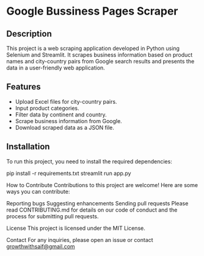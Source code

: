 # Google Bussiness Pages Scraper

## Description
This project is a web scraping application developed in Python using Selenium and Streamlit. It scrapes business information based on product names and city-country pairs from Google search results and presents the data in a user-friendly web application.

## Features
- Upload Excel files for city-country pairs.
- Input product categories.
- Filter data by continent and country.
- Scrape business information from Google.
- Download scraped data as a JSON file.

## Installation

To run this project, you need to install the required dependencies:


pip install -r requirements.txt
streamlit run app.py


How to Contribute
Contributions to this project are welcome! Here are some ways you can contribute:

Reporting bugs
Suggesting enhancements
Sending pull requests
Please read CONTRIBUTING.md for details on our code of conduct and the process for submitting pull requests.

License
This project is licensed under the MIT License.

Contact
For any inquiries, please open an issue or contact growthwithsaif@gmail.com
